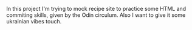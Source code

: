 In this project I'm trying to mock recipe site to practice some HTML and commiting skills, given by the Odin circulum. Also I want to give it some ukrainian vibes touch.